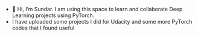 - 👋 Hi, I’m Sundar. I am using this space to learn and collaborate Deep Learning projects using PyTorch.
- I have uploaded some projects I did for Udacity and some more PyTorch codes that I found useful


<!---
sundargthb/sundargthb is a ✨ special ✨ repository because its `README.md` (this file) appears on your GitHub profile.
You can click the Preview link to take a look at your changes.
--->
